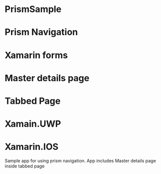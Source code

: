 # PrismSample
# Prism Navigation
# Xamarin forms 
# Master details page
# Tabbed Page
# Xamain.UWP
# Xamarin.IOS

Sample app for using prism navigation. App includes Master details page inside tabbed page 

